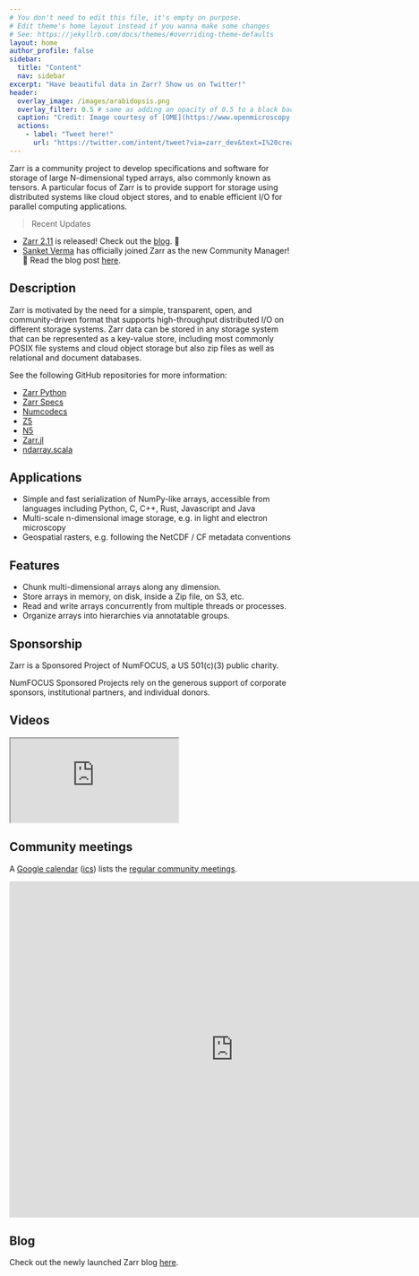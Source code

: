 ```yaml
---
# You don't need to edit this file, it's empty on purpose.
# Edit theme's home layout instead if you wanna make some changes
# See: https://jekyllrb.com/docs/themes/#overriding-theme-defaults
layout: home
author_profile: false
sidebar:
  title: "Content"
  nav: sidebar
excerpt: "Have beautiful data in Zarr? Show us on Twitter!"
header:
  overlay_image: /images/arabidopsis.png
  overlay_filter: 0.5 # same as adding an opacity of 0.5 to a black background
  caption: "Credit: Image courtesy of [OME](https://www.openmicroscopy.org/2020/11/04/zarr-data.html) by Valuchova et al. CC-BY 4.0, [eLife 2020](https://doi.org/10.7554/eLife.52546) [(idr0077)](https://doi.org/10.17867/10000144)"
  actions:
    - label: "Tweet here!"
      url: "https://twitter.com/intent/tweet?via=zarr_dev&text=I%20created%20this%20beautiful%20piece%20using%20Zarr%21&hashtags=zarrdata%2Cbeautifulzarr%2Czarr"
---
```


Zarr is a community project to develop specifications and software for
storage of large N-dimensional typed arrays, also commonly known as
tensors. A particular focus of Zarr is to provide support for storage
using distributed systems like cloud object stores, and to enable
efficient I/O for parallel computing applications.

>Recent Updates

- [Zarr 2.11](https://zarr.readthedocs.io/en/stable/release.html#release-2-11-0) is released! Check out the [blog](https://zarr.dev/blog/release-2-11). 🥂
- [Sanket Verma](https://twitter.com/msankeys963/) has officially joined Zarr as the new Community Manager! 🎉 Read the blog post [here](https://zarr.dev/blog/welcoming-community-manager/).


## Description

Zarr is motivated by the need for a simple, transparent, open, and
community-driven format that supports high-throughput distributed I/O on
different storage systems. Zarr data can be stored in any storage system that
can be represented as a key-value store, including most commonly POSIX file
systems and cloud object storage but also zip files as well as relational and
document databases.

See the following GitHub repositories for more information:

* [Zarr Python](https://github.com/zarr-developers/zarr)
* [Zarr Specs](https://github.com/zarr-developers/zarr-specs)
* [Numcodecs](https://github.com/zarr-developers/numcodecs)
* [Z5](https://github.com/constantinpape/z5)
* [N5](https://github.com/zarr-developers/numcodecs)
* [Zarr.jl](https://github.com/meggart/Zarr.jl)
* [ndarray.scala](https://github.com/lasersonlab/ndarray.scala)

## Applications

* Simple and fast serialization of NumPy-like arrays, accessible from languages including Python, C, C++, Rust, Javascript and Java
* Multi-scale n-dimensional image storage, e.g. in light and electron microscopy
* Geospatial rasters, e.g. following the NetCDF / CF metadata conventions

## Features

* Chunk multi-dimensional arrays along any dimension.
* Store arrays in memory, on disk, inside a Zip file, on S3, etc.
* Read and write arrays concurrently from multiple threads or processes.
* Organize arrays into hierarchies via annotatable groups.

## Sponsorship

Zarr is a Sponsored Project of NumFOCUS, a US 501(c)(3) public charity.

NumFOCUS Sponsored Projects rely on the generous support of corporate sponsors, institutional partners, and individual donors.

## Videos

<iframe allowfullscreen="allowfullscreen" src="https://www.youtube.com/embed/qyJXBlrdzBs?color=white&theme=light"> </iframe>

## Community meetings

A [Google calendar](https://calendar.google.com/calendar/embed?src=c_ba2k79i3u0lkf49vo0jre27j14%40group.calendar.google.com&ctz=Europe%2FBerlin) ([ics](https://calendar.google.com/calendar/ical/c_ba2k79i3u0lkf49vo0jre27j14%40group.calendar.google.com/public/basic.ics)) lists the [regular community meetings](https://github.com/zarr-developers/community/issues/1).

<iframe id="calendariframe"
  src="https://calendar.google.com/calendar/embed?ctz=local&amp;src=c_ba2k79i3u0lkf49vo0jre27j14%40group.calendar.google.com&ctz=Europe%2FBerlin" style="border: 0" width="800" height="600" frameborder="0" scrolling="no"></iframe>

<script>document.getElementById("calendariframe").src = document.getElementById("calendariframe").src.replace("ctz=local", "ctz=" + Intl.DateTimeFormat().resolvedOptions().timeZone)</script>

## Blog

Check out the newly launched Zarr blog [here](https://zarr.dev/blog).
